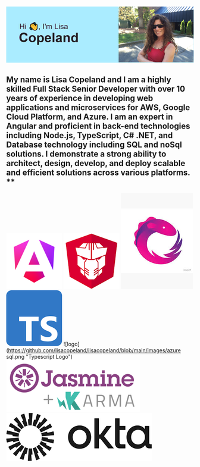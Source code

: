 ![logo](https://github.com/lisacopeland/lisacopeland/blob/main/images/header.png "Header")

## My name is Lisa Copeland and I am a highly skilled Full Stack Senior Developer with over 10 years of experience in developing web applications and microservices for AWS, Google Cloud Platform, and Azure. I am an expert in Angular and proficient in back-end technologies including Node.js, TypeScript, C# .NET, and Database technology including SQL and noSql solutions. I demonstrate a strong ability to architect, design, develop, and deploy scalable and efficient solutions across various platforms. **

![logo](https://github.com/lisacopeland/lisacopeland/blob/main/images/angular_gradient.png "Angular Logo")
![logo](https://github.com/lisacopeland/lisacopeland/blob/main/images/primeng.png "Primeng Logo")
![logo](https://github.com/lisacopeland/lisacopeland/blob/main/images/rxjs.jpg "Rxjs Logo")
![logo](https://github.com/lisacopeland/lisacopeland/blob/main/images/Typescript.png "Typescript Logo")
![logo](https://github.com/lisacopeland/lisacopeland/blob/main/images/azure sql.png "Typescript Logo")
![logo](https://github.com/lisacopeland/lisacopeland/blob/main/images/jasmine.png "Typescript Logo")
![logo](https://github.com/lisacopeland/lisacopeland/blob/main/images/okta.png "Typescript Logo")

<!--
**lisacopeland/lisacopeland** is a ✨ _special_ ✨ repository because its `README.md` (this file) appears on your GitHub profile.

Here are some ideas to get you started: test

- 🔭 I’m currently working on ...
- 🌱 I’m currently learning ...
- 👯 I’m looking to collaborate on ...
- 🤔 I’m looking for help with ...
- 💬 Ask me about ...
- 📫 How to reach me: ...
- 😄 Pronouns: ...
- ⚡ Fun fact: ...
-->
